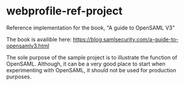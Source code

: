 # webprofile-ref-project
Reference implementation for the book, "A guide to OpenSAML V3" 

The book is availible here: https://blog.samlsecurity.com/a-guide-to-opensamlv3.html

The sole purpose of the sample project is to illustrate the function of OpenSAML. 
Although, it can be a very good place to start when experimenting with OpenSAML, it should not be used for production purposes.